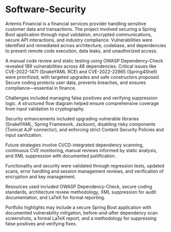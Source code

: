 # Software-Security
Artemis Financial is a financial services provider handling sensitive customer data and transactions. The project involved securing a Spring Boot application through input validation, encrypted communications, secure API interactions, and industry compliance. Vulnerabilities were identified and remediated across architecture, codebase, and dependencies to prevent remote code execution, data leaks, and unauthorized access.

A manual code review and static testing using OWASP Dependency-Check revealed 189 vulnerabilities across 48 dependencies. Critical issues like CVE-2022-1471 (SnakeYAML RCE) and CVE-2022-22965 (Spring4Shell) were prioritized, with targeted upgrades and safe constructors proposed. Secure coding protects user data, prevents breaches, and ensures compliance—essential in finance.

Challenges included managing false positives and verifying suppression logic. A structured flow diagram helped ensure comprehensive coverage from input validation to cryptography.

Security enhancements included upgrading vulnerable libraries (SnakeYAML, Spring Framework, Jackson), disabling risky components (Tomcat AJP connector), and enforcing strict Content Security Policies and input sanitization.

Future strategies involve CI/CD-integrated dependency scanning, continuous CVE monitoring, manual reviews informed by static analysis, and XML suppression with documented justification.

Functionality and security were validated through regression tests, updated scans, error handling and session management reviews, and verification of encryption and key management.

Resources used included OWASP Dependency-Check, secure coding standards, architecture review methodology, XML suppression for audit documentation, and LaTeX for formal reporting.

Portfolio highlights may include a secure Spring Boot application with documented vulnerability mitigation, before-and-after dependency scan screenshots, a formal LaTeX report, and a methodology for suppressing false positives and verifying fixes.
